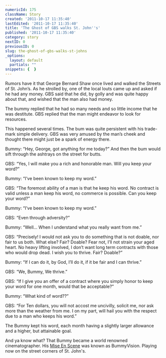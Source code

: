 ```yaml
---
numericId: 175
className: Story
created: '2011-10-17 11:35:40'
lastEdited: '2011-10-17 11:35:40'
title: 'The Ghost of GBS walks St. John''s'
published: '2011-10-17 11:35:40'
category: story
nextID: 0
previousID: 0
slug: the-ghost-of-gbs-walks-st-johns
_options:
  layout: default
  partials: ""
snippets: {  }
---
```

Rumors have it that George Bernard Shaw once lived and walked the Streets of St. John’s. As he strolled by, one of the local louts came up and asked if he had any money. GBS said that he did, by golly and was quite happy about that, and wished that the man also had money.

The bummy replied that he had so many needs and so little income that he was destitute. GBS replied that the man might endeavor to look for resources.

This happened several times. The bum was quite persistent with his trade-mark simple delivery. GBS was very amused by the man’s cheek and thought there might just be a spark of energy there.

Bummy: “Hey, George, got anything for me today?” And then the bum would sift through the ashtrays on the street for butts.

GBS: “Yes, I will make you a rich and honorable man. Will you keep your word?”

Bummy: “I’ve been known to keep my word.”

GBS: “The foremost ability of a man is that he keep his word. No contract is valid unless a man keep his word, no commerce is possible. Can you keep your word?”

Bummy: “I’ve been known to keep my word.”

GBS: “Even through adversity?”

Bummy: “Well… When I understand what you really want from me.”

GBS: “Precisely! I would not ask you to do something that is not doable, nor fair to us both. What else? Fair? Doable? Fear not, I’ll not strain your aged heart. No heavy lifting involved, I don’t want long term contracts with those who would drop dead. I wish you to thrive. Fair? Doable?”

Bummy: “If I can do it, by God, I’ll do it, if it be fair and I can thrive.”

GBS: “We, Bummy, We thrive.”

GBS: “If I give you an offer of a contract where you simply honor to keep your word for one month, would that be acceptable?”

Bummy: “What kind of word??”

GBS: “For Ten dollars, you will not accost me uncivilly, solicit me, nor ask more than the weather from me. I on my part, will hail you with the respect due to a man who keeps his word.”

The Bummy kept his word, each month having a slightly larger allowance and a higher, but attainable goal.

And ya know what? That Bummy became a world renowned cinematographer. His [Mise En Scene][0] was known as BummyVision. Playing now on the street corners of St. John's.

[0]: http://userpages.umbc.edu/~landon/Local_Information_Files/Mise-en-Scene.htm